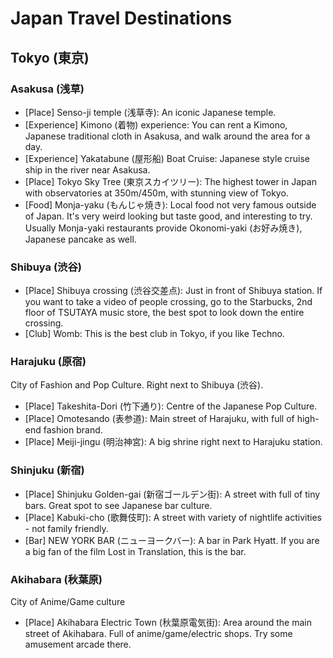 # Japan Travel Destinations

## Tokyo (東京)
### Asakusa (浅草) 
- [Place] Senso-ji temple (浅草寺): An iconic Japanese temple. 
- [Experience] Kimono (着物) experience: You can rent a Kimono, Japanese traditional cloth in Asakusa, and walk around the area for a day. 
- [Experience] Yakatabune (屋形船) Boat Cruise: Japanese style cruise ship in the river near Asakusa. 
- [Place] Tokyo Sky Tree (東京スカイツリー): The highest tower in Japan with observatories at 350m/450m, with stunning view of Tokyo. 
- [Food] Monja-yaku (もんじゃ焼き): Local food not very famous outside of Japan. It's very weird looking but taste good, and interesting to try. Usually Monja-yaki restaurants provide Okonomi-yaki (お好み焼き), Japanese pancake as well. 

### Shibuya (渋谷)
- [Place] Shibuya crossing (渋谷交差点): Just in front of Shibuya station. If you want to take a video of people crossing, go to the Starbucks, 2nd floor of TSUTAYA music store, the best spot to look down the entire crossing. 
- [Club] Womb: This is the best club in Tokyo, if you like Techno. 
### Harajuku (原宿)
City of Fashion and Pop Culture. Right next to Shibuya (渋谷). 
- [Place] Takeshita-Dori (竹下通り): Centre of the Japanese Pop Culture. 
- [Place] Omotesando (表参道): Main street of Harajuku, with full of high-end fashion brand. 
- [Place] Meiji-jingu (明治神宮): A big shrine right next to Harajuku station.
### Shinjuku (新宿)
- [Place] Shinjuku Golden-gai (新宿ゴールデン街): A street with full of tiny bars. Great spot to see Japanese bar culture. 
- [Place] Kabuki-cho (歌舞伎町): A street with variety of nightlife activities - not family friendly. 
- [Bar] NEW YORK BAR (ニューヨークバー): A bar in Park Hyatt. If you are a big fan of the film Lost in Translation, this is the bar. 
### Akihabara (秋葉原)
City of Anime/Game culture
- [Place] Akihabara Electric Town (秋葉原電気街): Area around the main street of Akihabara. Full of anime/game/electric shops. Try some amusement arcade there. 
